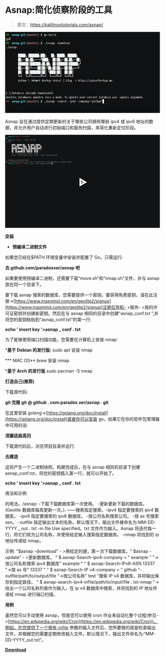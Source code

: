 # Asnap:简化侦察阶段的工具

> 原文：<https://kalilinuxtutorials.com/asnap/>

[![Asnap : Tool To Render Recon Phase Easier](img/a9bf2bad9a20992deb47c349b601d53e.png "Asnap : Tool To Render Recon Phase Easier")](https://1.bp.blogspot.com/-yXYX87bBWVI/X3yOF5yoJbI/AAAAAAAAHvg/nH4FcDLHePg2pw73f74BOEXLLmxJnJozwCLcBGAsYHQ/s728/Asnap%25281%2529.png)

Asnap 旨在通过提供定期更新的关于哪些公司拥有哪些 ipv4 或 ipv6 地址的数据，并允许用户自动进行初始端口和服务扫描，来简化重新定位阶段。

[![](img/e35325295520e5118b96a63d0718fe02.png)](https://asciinema.org/a/361001)

**安装**

*   **预编译二进制文件**

如果您已经在$PATH 环境变量中安装并配置了 Go，只需运行:

**去 github.com/paradoxxer/asnap 吧**

如果要使用预编译二进制，还需要下载“move.sh”和“nmap.sh”文件，并与 asnap 放在同一个目录下。

要下载 asnap 搜索的数据库，您需要提供一个密钥。要获得免费密钥，请在此注册->[https://www.maxmind.com/en/geolite2/signup](https://www.maxmind.com/en/geolite2/signup)注册后导航- >服务- >我的许可证密钥并创建新密钥。然后在与 asnap 相同的目录中创建“asnap_conf.txt ”,并将您的密钥粘贴到“asnap_conf.txt”的第一行:

**echo ' insert key '>asnap _ conf . txt**

为了能够使用端口扫描功能，您需要在计算机上安装 nmap:

***基于 Debian 的发行版:**
sudo apt 安装 nmap

*** MAC OS**
brew 安装 nmap

***基于 Arch 的发行版**
sudo pacman -S nmap

**打造自己(推荐)**

下载源代码:

**git 克隆 git @ github . com:paradox xer/asnap . git**

在这里安装 golang->[https://golang.org/doc/install](https://golang.org/doc/install)或者你可以安装 go，如果它在你的软件包管理器中可用的话:

**须藤适装高冈**

下载源代码后，浏览项目目录并运行:

**去建造**

这将产生一个二进制快照。构建完成后，在与 asnap 相同的目录下创建 asnap_conf.txt，将您的密钥插入第一行，就可以开始了。

**echo ' insert key '>asnap _ conf . txt**

用法和示例

的用法。/asnap:
-下载下载数据库第一次使用。
-更新更新下载的数据库。(Geolite 数据库每周更新一次。).
——搜索指定搜索。-ipv4 指定要搜索的 ipv4 数据库。
-ipv6 指定要搜索的 ipv6 数据库。
-按公司名称搜索公司。
-按 as 号搜索 asn。
-outfile 指定输出文本的名称。默认情况下，输出文件被命名为:MM-DD-YYYY _ out . txt
-in file Use specified。txt 文件作为输入。Asnap 将迭代每一行，将它们视为公司名称，并使用给定输入搜索指定数据库。
-nmap 将找到的 ip 地址传递给 nmap。

示例:
"$asnap -download" - >用给定的键，第一次下载数据库。" $asnap -update" - >更新数据库。
" $ asnap-Search-ipv4-company = " example " "->按公司名称搜索 ipv4 数据库" example "
" $ asnap-Search-IPv6-ASN 13337 "->按 as 号" 13337 "
" $ asnap-Search-IP v4-company = " github "-outfile/path/to/output/file "->按公司名称" test "搜索 IP v4 数据库，并将输出保存到指定路径。
" $ asnap-search-ipv4-infile/path/to/input/file . txt-nmap "->给出一个公司名称列表作为输入，在 ip v4 数据库中搜索，并将找到的 IP 地址传递给 nmap 进行端口扫描。

**用例**

虽然您可以手动使用 asnap，但是您可以使用 cron 作业来自动化整个过程(参见->[https://en.wikipedia.org/wiki/Cron](https://en.wikipedia.org/wiki/Cron))。例如，在您提供了一个带有-infile 参数的输入文件后，您所要做的就是检查输出文件，并根据您的需要定期修改输入文件。默认情况下，输出文件命名为:“MM-DD-YYYY_out.txt”。

[**Download**](https://github.com/paradoxxer/asnap/)
